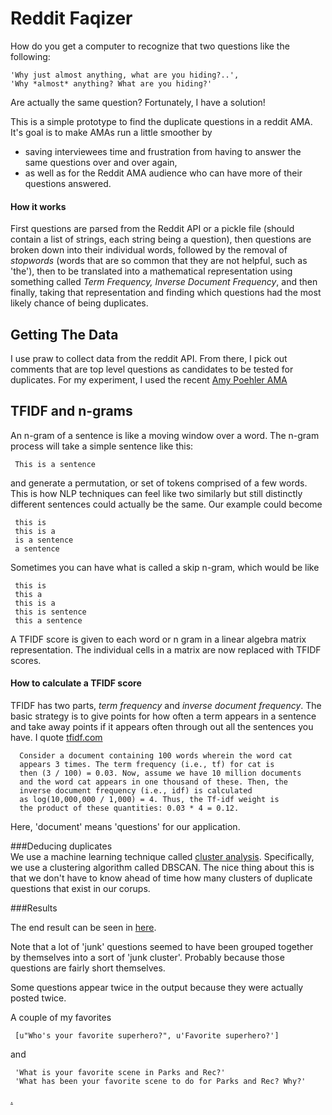# Reddit Faqizer

How do you get a computer to recognize that two questions like the following:

    'Why just almost anything, what are you hiding?..',
    'Why *almost* anything? What are you hiding?'
    
Are actually the same question? Fortunately, I have a solution!

This is a simple prototype to find the duplicate questions in a reddit AMA. It's goal is to make AMAs run a little smoother by

 * saving interviewees time and frustration from having to answer the same questions over and over again,
 * as well as for the Reddit AMA audience who can have more of their questions answered.
 
#### How it works 

First questions are parsed from the Reddit API or a pickle file (should contain a list of strings, each string being a question), then questions are broken down into their individual words, followed by the removal of *stopwords* (words that are so common that they are not helpful, such as 'the'), then to be translated into a mathematical representation using something called *Term Frequency, Inverse Document Frequency*, and then finally, taking that representation and finding which questions had the most likely chance of being duplicates.

## Getting The Data

I use praw to collect data from the reddit API. From there, I pick out comments that are top level questions as candidates to be tested for duplicates. For my experiment, I used the recent [Amy Poehler AMA](http://www.reddit.com/r/IAmA/comments/2kp7w0/im_amy_poehler_amaa/) 

## TFIDF and n-grams

An n-gram of a sentence is like a moving window over a word. The n-gram process will take a simple sentence like this:

     This is a sentence
and generate a permutation, or set of tokens comprised of a few words. This is how NLP techniques can feel like two similarly but still distinctly different sentences could actually be the same. Our example could become

     this is
     this is a
     is a sentence
     a sentence
     
Sometimes you can have what is called a skip n-gram, which would be like

     this is
     this a
     this is a
     this is sentence
     this a sentence

A TFIDF score is given to each word or n gram in a linear algebra matrix representation. The individual cells in a matrix are now replaced with TFIDF scores.

#### How to calculate a TFIDF score

TFIDF has two parts, *term frequency* and *inverse document frequency*. The basic strategy is to give points for how often a term appears in a sentence and take away points if it appears often through out all the sentences you have. I quote [tfidf.com](http://www.tfidf.com/)

      Consider a document containing 100 words wherein the word cat
	  appears 3 times. The term frequency (i.e., tf) for cat is
	  then (3 / 100) = 0.03. Now, assume we have 10 million documents
	  and the word cat appears in one thousand of these. Then, the
	  inverse document frequency (i.e., idf) is calculated
	  as log(10,000,000 / 1,000) = 4. Thus, the Tf-idf weight is
	  the product of these quantities: 0.03 * 4 = 0.12.

Here, 'document' means 'questions' for our application.

###Deducing duplicates      
We use a machine learning technique called [cluster analysis](http://en.wikipedia.org/wiki/Cluster_analysis). Specifically, we use a clustering algorithm called DBSCAN. The nice thing about this is that we don't have to know ahead of time how many clusters of duplicate questions that exist in our corups.

###Results

The end result can be seen in [here](sample.output).

Note that a lot of 'junk' questions seemed to have been grouped together by themselves into a sort of 'junk cluster'. Probably
because those questions are fairly short themselves.

Some questions appear twice in the output because they were actually posted twice.

A couple of my favorites

     [u"Who's your favorite superhero?", u'Favorite superhero?']
     
and

     'What is your favorite scene in Parks and Rec?'
     'What has been your favorite scene to do for Parks and Rec? Why?'



[.](http://mjk.freeshell.org/port/reddit-faqizer.gif)
